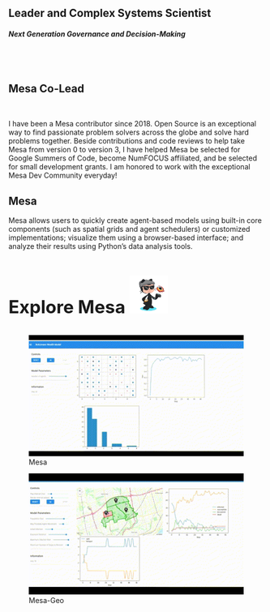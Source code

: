 <link rel="stylesheet" href="style.css" />

## Leader and Complex Systems Scientist
##### Next Generation Governance and Decision-Making
<br>

<br>
<h2 style="text-align: left;">Mesa Co-Lead </h2>
<br>

<p style="text-align: left;">
I have been a Mesa contributor since 2018. Open Source is an exceptional way to find passionate problem solvers across the globe and solve hard problems together. Beside contributions and code reviews to help take Mesa from version 0 to version 3, I have helped Mesa be selected for Google Summers of Code, become NumFOCUS affiliated, and be selected for small development grants. I am honored to work with the exceptional Mesa Dev Community everyday!   
</p>


<h2 style="text-align: left;">Mesa
    
</h2>
<p>
Mesa allows users to quickly create agent-based models using built-in core components (such as spatial grids and agent schedulers) or customized implementations; visualize them using a browser-based interface; and analyze their results using Python’s data analysis tools.
</p>
<h3 style="font-size: 2.50em;"> Explore Mesa <a href="https://github.com/projectmesa" target="_blank">
    <img src="images/octocat.png" alt="GitHub" style="width: 75px; height: 75px;"></a> </h3> 
<div class="link-container">
    <!-- Mesa GIF -->
    <figure>
        <a href="https://mesa.readthedocs.io" target="_blank">
            <img src="images/Mesa.gif" alt="Mesa Library" />
        </a>
        <figcaption>Mesa</figcaption>
    </figure>
</div>
<div class="link-container">
    <!-- Mesa-Geo GIF -->
    <figure>
        <a href="https://mesa-geo.readthedocs.io" target="_blank">
            <img src="images/Mesa_Geo.gif" alt="Mesa-Geo Library" />
        </a>
        <figcaption>Mesa-Geo</figcaption>
    </figure>
</div>

